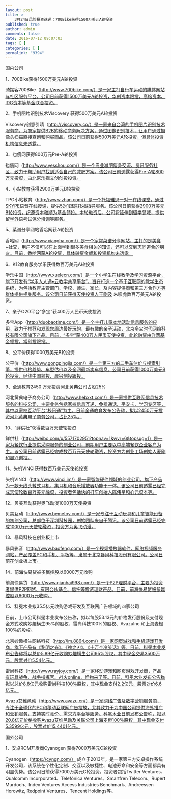 ```yaml
---
layout: post
title: >
    3月24日风险投资速递：700Bike获得1500万美元A轮投资
published: true
author: admin
comments: false
date: 2016-07-12 09:07:03
tags: [ ]
categories: [ ]
permalink: "9394"
---
```



国内公司

1、700Bike获得1500万美元A轮投资

骑摆客700Bike（http://www.700bike.com/）是一家主打自行车运动的媒体网站与社区服务平台，公司日前获得1500万美元A轮投资，华创资本跟投，高榕资本、IDG资本等基金联合投资。

2、手机图片识别技术Viscovery 获得500万美元A轮投资

Viscovery创意引晴（http://viscovery.co/）是一家来自台湾的手机图片识别技术服务商，为商家提供B2B的移动商务解决方案，通过图像识别技术，让用户通过摄像头扫描直接查询和购买商品。该公司日前获得500万美元A轮投资，但具体投资机构信息未透露。

3、也瘦网获得800万元Pre-A轮投资

也瘦网（http://www.yesshou.com/）是一个专业减肥瘦身交流、资讯服务社区，致力于帮助用户找到适合自己的减肥方案。该公司日前透露获得Pre-A轮800万元投资，由北京乐视文创创投投资。

4、小站教育获得2900万美元B轮投资

TPO小站教育（http://www.zhan.com/）是一个托福雅思一对一在线课堂，通过SKYPE语音在线授课，提供5对1跟踪托福指导服务。该公司日前获得2900万美元B轮投资，纪源资本和顺为基金领投。本轮融资后，公司将延伸到留学领域，提供留学外语考试保分培训等服务。

5、菜谱分享网站香哈网获A轮投资

香哈网（http://www.xiangha.com/）是一个家常菜谱分享网站，主打的是美食+社交，用户不仅可以在上面学到很多美食相关的知识，还可以交到志同道合的朋友。目前，香哈网获A轮投资，具体融资金额和投资机构未透露。

6、K12教育服务学乐获得数百万美元A轮投资

学乐中国（http://www.xuelecn.com/）是一个小学生在线教学及学习资源平台，旗下开发有“学乐人人通•云教学共享平台”，旨在打造一个基于互联网的教学生态系统，为包括教育主管部门、学校、师生、家长、及内容提供商和第三方合作方等群体提供相关服务。该公司日前获得天使投资人王刚及 朱啸虎数百万美元A轮投资。

7、亲子O2O平台“多宝”获400万人民币天使投资

多宝App（http://duobaotime.com/）是一个主打儿童本地活动信息服务的应用，致力于推荐和发现您周边最好玩的、最有趣的亲子活动，北京多宝时代网络科技有限公司旗下产品。目前，“多宝”获400万人民币天使投资，此轮融资由洋葱基金领投，常创投跟投。

8、公平价获得1000万美元B轮投资

公平价（http://www.gongpingjia.com/）是一个第三方的二手车估价与搜索引擎，提供价格趋势、车型估价以及全网最新卖车信息。公司日前获得1000万美元B轮投资，经纬中国领投、晨兴创投跟投。

9、全通教育2450 万元投资河北黄典公司占股25%

河北黄典电子商务公司（http://www.hebxxt.com/）是一家提供互联网信息技术服务的科技公司，主要业务包括家校信息互递、免费通话、平安卡、学习专区等，其中以家校互动平台“校讯通”为主。日前全通教育发布公告称，拟以2450万元投资河北黄典电子商务公司，占比25%。

10、“鲜供社”获得数百万天使轮投资

鲜供社（http://weibo.com/u/5571702951?topnav=1&wvr=6&topsug=1）是一家为餐饮行业提供采购服务的创业公司，前期用户主要以中高端餐饮企业客户为主。该公司日前透露已经完成数百万元天使轮融资，投资方为创业工场创始人麦刚和晨兴创投。

11、头机VINCI获得数百万美元天使轮投资

头机VINCI（http://www.vinci.im/）是一家智能硬件领域的创业公司，旗下产品为一款无线头戴式耳机，集耳机和音乐播放器功能于一体。该公司日前透露已经完成天使轮数百万美元融资，投资者包括快的打车创始人陈伟星和心元资本等。

12、贝美互动获得奥飞动漫1000万天使投资

贝美互动（http://www.bemetoy.com/）是一家专注于互动玩具和儿童智能设备的初创公司，总部位于深圳科技园，创始团队来自于腾讯。该公司日前透露已经完成1000万元天使轮融资，投资方为奥飞动漫。

13、暴风科技在创业板上市

暴风影音（http://www.baofeng.com/）是一个视频播放器软件、网络视频服务网站，产品覆盖PC和手机、平板等，隶属于北京暴风科技股份有限公司。公司日前在创业板上市。

14、前海快易贷被多赢控股以6000万元收购

前海快易贷（http://www.qianhai998.com/）是一个P2P理财平台，主要为投资者提供P2P网贷、有限合伙基金、信托等投资理财产品。目前，前海快易贷被多赢控股以6000万元收购。

15、科冕木业拟35.5亿元收购游戏研发及互联网广告领域的四家公司

日前，上市公司科冕木业发布公告称，拟以每股53.13元的价格发行股份及支付现金方式收购妙趣横生95%的股权、雷尚科技100%的股权、AvazuInc.和上海麦橙100%的股权。

北京妙趣横生网络科技（http://lm.8864.com/）是一家网页游戏和手机游戏开发商，旗下产品有《黎明之光》、《神之刃》、《十万个冷笑话》等。日前，科冕木业发布公告称将以总价5.89亿元收购妙趣横生公司95%股权，其中现金交易3500万元，股票对价5.54亿元。

雷尚科技（http://www.rayjoy.com/）是一家移动游戏和网页游戏开发商，产品有玩具战争、战争指挥官、战火online、怪物来了等。日前，科冕木业发布公告称拟以总价8.8亿元收购雷尚科技100%股权，其中现金支付2.2亿元，股票对价6.6亿元。

Avazu艾维邑动（http://www.avazu.cn/）是一家网络广告及数字营销服务商，专注于全球化的PC和移动互联网广告投放，尤其致力于为中国公司提供海外推广和营销服务，支持实时竞价、需求方平台等服务。科冕木业日前发布公告称，拟以20.8亿元价格收购Avazu艾维邑动及关联公司上海麦橙100%股权，其中现金支付5.3599亿元，股票对价15.4401亿元。

国外公司

1、安卓ROM开发商Cyanogen 获得7000万美元C轮投资

Cyanogen（https://cyngn.com/） 成立于2013年，是一家第三方安卓操作系统开发公司，该系统在个性化定制、交互以及敏捷性、电池寿命和安全等方面都具有明显优势。该公司日前获得7000万美元C轮投资，投资者包括Twitter Ventures、Qualcomm Incorporated、Telefónica Ventures、Smartfren Telecom、Rupert Murdoch、Index Ventures Access Industries Benchmark、Andreessen Horowitz, Redpoint Ventures、Tencent Holdings等。